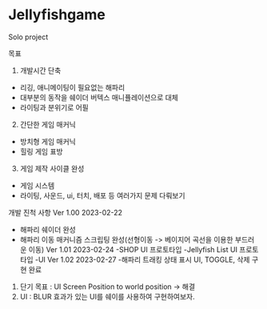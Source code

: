 # Jellyfishgame
Solo project

목표

1. 개발시간 단축
- 리깅, 애니메이팅이 필요없는 해파리
- 대부분의 동작을 쉐이더 버텍스 매니퓰레이션으로 대체
- 라이팅과 분위기로 어필
2. 간단한 게임 매커닉
- 방치형 게임 매커닉
- 힐링 게임 표방
3. 게임 제작 사이클 완성
- 게임 시스템
- 라이팅, 사운드, ui, 터치, 배포 등 여러가지 문제 다뤄보기

개발 진척 사항
Ver 1.00 2023-02-22
- 해파리 쉐이더 완성
- 해파리 이동 매커니즘 스크립팅 완성(선형이동 -> 베이지어 곡선을 이용한 부드러운 이동)
Ver 1.01 2023-02-24
-SHOP UI 프로토타입
-Jellyfish List UI 프로토타입
-UI
Ver 1.02 2023-02-27
-해파리 트래킹 상태 표시 UI, TOGGLE, 삭제 구현 완료


1) 단기 목표 : UI Screen Position to world position -> 해결
2) UI : BLUR 효과가 있는 UI를 쉐이를 사용하여 구현하여보자.   

